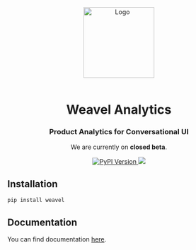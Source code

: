<div align="center">
    <a href="https://www.weavel.ai">
        <img src="https://i.imgur.com/f3MHyH3.png" title="Logo" style="width: 160px; margin-bottom: 16px;" />
    </a>
    <h1>Weavel Analytics</h1>
    <p>
        <h3>Product Analytics for Conversational UI</h3>
        <p>
            We are currently on <strong>closed beta</strong>.
        </p>
    </p>
    <div>
        <a href="https://pypi.org/project/weavel" target="_blank">
            <img src="https://img.shields.io/pypi/v/weavel.svg" alt="PyPI Version">
        </a>
        <a href="https://discord.gg/2Y36M36tZf" target="_blank">
            <img src="https://dcbadge.vercel.app/api/server/dVTtyEU4?style=flat">
        </a>
    </div>
</div>

## Installation

```bash
pip install weavel
```

## Documentation

You can find documentation [here](https://weavel.ai/docs/python-sdk/weavelclient).

